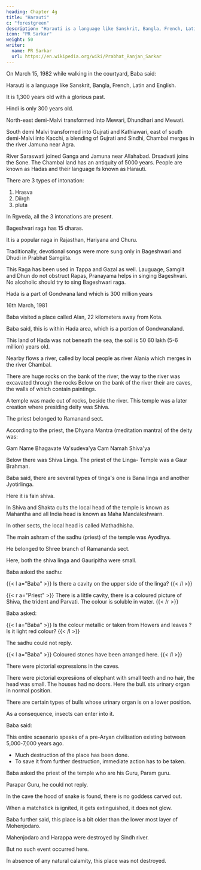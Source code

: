 ```yaml
---
heading: Chapter 4g
title: "Harauti"
c: "forestgreen"
description: "Harauti is a language like Sanskrit, Bangla, French, Latin and English."
icon: "PR Sarkar"
weight: 50
writer:
  name: PR Sarkar
  url: https://en.wikipedia.org/wiki/Prabhat_Ranjan_Sarkar
---
```




On March 15, 1982 while walking in the courtyard, Baba said:

Harauti is a language like Sanskrit, Bangla, French, Latin and English.

It is 1,300 years old with a glorious past. 

Hindi is only 300 years old.

North-east demi-Malvi transformed into Mewari, Dhundhari and Mewati.

South demi Malvi transformed into Gujrati and Kathiawari, east of south demi-Malvi into Kacchi, a blending of Gujrati and Sindhi, Chambal merges in the river Jamuna near Agra.

River Saraswati joined Ganga and Jamuna near Allahabad. Drsadvati joins the Sone. The Chambal land has an antiquity of 5000 years. People are known as Hadas and their language fs known as Harauti.

There are 3 types of intonation:

1. Hrasva
2. Diirgh
3. pluta

In Rgveda, all the 3 intonations are present.

Bageshvari raga has 15 dharas. 

It is a popular raga in Rajasthan, Hariyana and Churu. 

Traditionally, devotional songs were more sung only in Bageshwari and Dhudi in Prabhat Samgiita.

This Raga has been used in Tappa and Gazal as well. Lauguage, Samgiit and Dhun do not obstruct Rapas, Pranayama helps in singing Bageshvari. No alcoholic should try to sing Bageshwari raga.

Hada is a part of Gondwana land which is 300 million years

<!-- 95 -->
16th March, 1981

Baba visited a place called Alan, 22 kilometers away from Kota.

Baba said, this is within Hada area, which is a portion of Gondwanaland. 

This land of Hada was not beneath the sea, the soil is 50 60 lakh (5-6 million) years old.

Nearby flows a river, called by local people as river Alania which merges in the river Chambal. 

There are huge rocks on the bank of the river, the way to the river was excavated through the rocks Below on the bank of the river their are caves, the walls of which contain paintings. 

A temple was made out of rocks, beside the river. This temple was a later creation where presiding deity was Shiva.

The priest belonged to Ramanand sect. 

According to the priest, the Dhyana Mantra (meditation mantra) of the deity was:

Gam Name Bhagavate Va'sudeva'ya
Cam Namah Shiva'ya

Below there was Shiva Linga. The priest of the Linga- Temple was a Gaur Brahman. 

Baba said, there are several types of tinga's one is Bana linga and another Jyotirlinga. 

Here it is fain shiva. 

In Shiva and Shakta cults the local head of the temple is known as Mahantha and all India head is known as Maha Mandaleshwarn. 

In other sects, the local head is called Mathadhisha.

The main ashram of the sadhu (priest) of the temple was Ayodhya. 

He belonged to Shree branch of Ramananda sect. 

Here, both the shiva linga and Gauripitha were small.

Baba asked the sadhu: 

{{< l a="Baba" >}}
Is there a cavity on the upper side of the linga? 
{{< /l >}}

{{< r a="Priest" >}}
There is a little cavity, there is a coloured picture of Shiva, the trident and Parvati. The colour is soluble in water.
{{< /r >}}


Baba asked:

{{< l a="Baba" >}}
Is the colour metallic or taken from Howers and leaves ? Is it light red colour? 
{{< /l >}}

The sadhu could not reply.

{{< l a="Baba" >}}
Coloured stones have been arranged here.
{{< /l >}}

There were pictorial expressions in the caves. 

There were pictorial expresiions of elephant with small teeth and no hair, the head was small. The houses had no doors. Here the bull. sts urinary organ in normal position. 

<!-- 96 -->

There are certain types of bulls whose urinary organ is on a lower position.

As a consequence, insects can enter into it. 

Baba said:


This entire scaenario speaks of a pre-Aryan civilisation existing between 5,000-7,000 years ago.
- Much destruction of the place has been done.
- To save it from further destruction, immediate action has to be taken.


Baba asked the priest of the temple who are his Guru, Param guru. 

Parapar Guru, he could not reply. 

In the cave the hood of snake is found, there is no goddess carved out. 

When a matchstick is ignited, it gets extinguished, it does not glow.

Baba further said, this place is a bit older than the lower most layer of Mohenjodaro. 

Mahenjodaro and Harappa were destroyed by Sindh river.

But no such event occurred here. 

In absence of any natural calamity, this place was not destroyed. 

